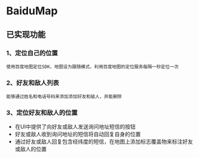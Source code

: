 # BaiduMap
## 已实现功能
###   1、定位自己的位置
    使用百度地图定位SDK，地图设为跟随模式，利用百度地图的定位服务每隔一秒定位一次
    
###  2、好友和敌人列表
    能够通过姓名和电话号码来添加添加好友和敌人，并能删除
    
###   3、定位好友和敌人的位置
+ 在UI中提供了向好友或敌人发送询问地址短信的按钮
+ 好友或敌人收到询问地址的短信将自动回复自身的位置
+ 通过好友或敌人回复包含经纬度的短信，在地图上添加标志覆盖物来标注好友或敌人的位置
    

